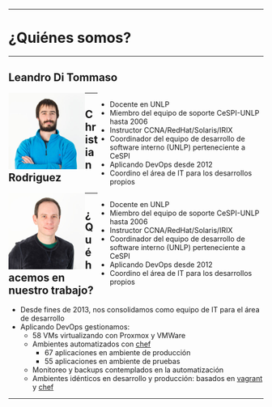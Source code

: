 ***
# ¿Quiénes somos?

---
## Leandro Di Tommaso
<div style="float: left; width: 30%" >
  <img class="circle" src="images/leandro.jpg" />
</div>
<div style="float: right; width: 65%" >
<ul>
<li>Docente en UNLP</li>
<li>Miembro del equipo de soporte CeSPI-UNLP hasta 2006</li>
<li>Instructor CCNA/RedHat/Solaris/IRIX </li>
<li>Coordinador del equipo de desarrollo de software interno (UNLP)
perteneciente a CeSPI </li>
<li>Aplicando DevOps desde 2012 </li>
<li>Coordino el área de IT para los desarrollos propios</li>
</ul>
</div>

---

## Christian Rodriguez

<div style="float: left; width: 30%" >
  <img class="circle" src="images/car.jpg" />
</div>
<div style="float: right; width: 65%" >
<ul>
<li>Docente en UNLP</li>
<li>Miembro del equipo de soporte CeSPI-UNLP hasta 2006</li>
<li>Instructor CCNA/RedHat/Solaris/IRIX </li>
<li>Coordinador del equipo de desarrollo de software interno (UNLP)
perteneciente a CeSPI </li>
<li>Aplicando DevOps desde 2012 </li>
<li>Coordino el área de IT para los desarrollos propios</li>
</ul>
</div>


---
## ¿Qué hacemos en nuestro trabajo?

* Desde fines de 2013, nos consolidamos como equipo de IT para el área de
  desarrollo
* Aplicando DevOps gestionamos:
  * 58 VMs virtualizando con Proxmox y VMWare
  * Ambientes automatizados con [chef](https://www.chef.io/)
      * 67 aplicaciones en ambiente de producción
      * 55 aplicaciones en ambiente de pruebas
  * Monitoreo y backups contemplados en la automatización
  * Ambientes idénticos en desarrollo y producción: basados en [vagrant](https://www.vagrantup.com/) y [chef](https://www.chef.io/)

***

